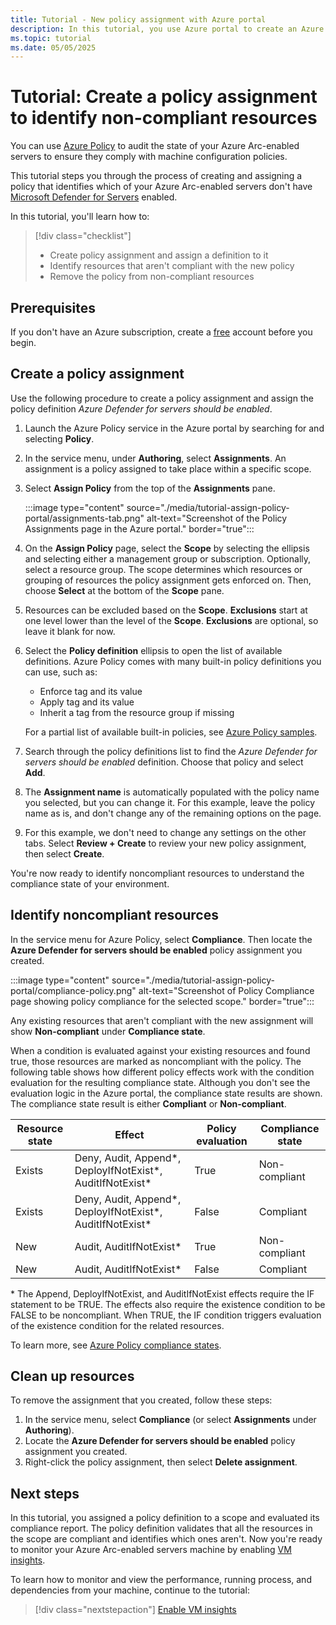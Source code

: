 ```yaml
---
title: Tutorial - New policy assignment with Azure portal
description: In this tutorial, you use Azure portal to create an Azure Policy assignment to identify non-compliant resources.
ms.topic: tutorial
ms.date: 05/05/2025
---
```


# Tutorial: Create a policy assignment to identify non-compliant resources

You can use [Azure Policy](/azure/governance/policy/overview) to audit the state of your Azure Arc-enabled servers to ensure they comply with machine configuration policies.

This tutorial steps you through the process of creating and assigning a policy that identifies which of your Azure Arc-enabled servers don't have [Microsoft Defender for Servers](/azure/defender-for-cloud/defender-for-servers-overview) enabled.

In this tutorial, you'll learn how to:

> [!div class="checklist"]
> * Create policy assignment and assign a definition to it
> * Identify resources that aren't compliant with the new policy
> * Remove the policy from non-compliant resources

## Prerequisites

If you don't have an Azure subscription, create a [free](https://azure.microsoft.com/free/) account
before you begin.

## Create a policy assignment

Use the following procedure to create a policy assignment and assign the policy definition *Azure Defender for servers should be enabled*.

1. Launch the Azure Policy service in the Azure portal by searching for and selecting **Policy**.

1. In the service menu, under **Authoring**, select **Assignments**. An assignment is a policy assigned to take place within a specific scope.

1. Select **Assign Policy** from the top of the **Assignments** pane.

    :::image type="content" source="./media/tutorial-assign-policy-portal/assignments-tab.png" alt-text="Screenshot of the Policy Assignments page in the Azure portal." border="true":::

1. On the **Assign Policy** page, select the **Scope** by selecting the ellipsis and selecting either a management group or subscription. Optionally, select a resource group. The scope determines which resources or grouping of resources the policy assignment gets enforced on. Then, choose **Select** at the bottom of the **Scope** pane.

1. Resources can be excluded based on the **Scope**. **Exclusions** start at one level lower than the level of the **Scope**. **Exclusions** are optional, so leave it blank for now.

1. Select the **Policy definition** ellipsis to open the list of available definitions. Azure Policy comes with many built-in policy definitions you can use, such as:

   * Enforce tag and its value
   * Apply tag and its value
   * Inherit a tag from the resource group if missing

   For a partial list of available built-in policies, see [Azure Policy samples](/azure/governance/policy/samples/).

1. Search through the policy definitions list to find the *Azure Defender for servers should be enabled* definition. Choose that policy and select **Add**.

1. The **Assignment name** is automatically populated with the policy name you selected, but you can change it. For this example, leave the policy name as is, and don't change any of the remaining options on the page.

1. For this example, we don't need to change any settings on the other tabs. Select **Review + Create** to review your new policy assignment, then select **Create**.

You're now ready to identify noncompliant resources to understand the compliance state of your environment.

## Identify noncompliant resources

In the service menu for Azure Policy, select **Compliance**. Then locate the **Azure Defender for servers should be enabled** policy assignment you created.

:::image type="content" source="./media/tutorial-assign-policy-portal/compliance-policy.png" alt-text="Screenshot of Policy Compliance page showing policy compliance for the selected scope." border="true":::

Any existing resources that aren't compliant with the new assignment will show **Non-compliant** under **Compliance state**.

When a condition is evaluated against your existing resources and found true, those resources are marked as noncompliant with the policy. The following table shows how different policy effects work with the condition evaluation for the resulting compliance state. Although you don't see the evaluation logic in the Azure portal, the compliance state results are shown. The compliance state result is either **Compliant** or **Non-compliant**.

| **Resource state** | **Effect** | **Policy evaluation** | **Compliance state** |
| --- | --- | --- | --- |
| Exists | Deny, Audit, Append\*, DeployIfNotExist\*, AuditIfNotExist\* | True | Non-compliant |
| Exists | Deny, Audit, Append\*, DeployIfNotExist\*, AuditIfNotExist\* | False | Compliant |
| New | Audit, AuditIfNotExist\* | True | Non-compliant |
| New | Audit, AuditIfNotExist\* | False | Compliant |

\* The Append, DeployIfNotExist, and AuditIfNotExist effects require the IF statement to be TRUE.
The effects also require the existence condition to be FALSE to be noncompliant. When TRUE, the IF
condition triggers evaluation of the existence condition for the related resources.

To learn more, see [Azure Policy compliance states](/azure/governance/policy/concepts/compliance-states).

## Clean up resources

To remove the assignment that you created, follow these steps:

1. In the service menu, select **Compliance** (or select  **Assignments** under **Authoring**).
1. Locate the **Azure Defender for servers should be enabled** policy assignment you created.
1. Right-click the policy assignment, then select **Delete assignment**.

## Next steps

In this tutorial, you assigned a policy definition to a scope and evaluated its compliance report. The policy definition validates that all the resources in the scope are compliant and identifies which ones aren't. Now you're ready to monitor your Azure Arc-enabled servers machine by enabling [VM insights](/azure/azure-monitor/vm/vminsights-overview).

To learn how to monitor and view the performance, running process, and dependencies from your machine, continue to the tutorial:

> [!div class="nextstepaction"]
> [Enable VM insights](tutorial-enable-vm-insights.md)
